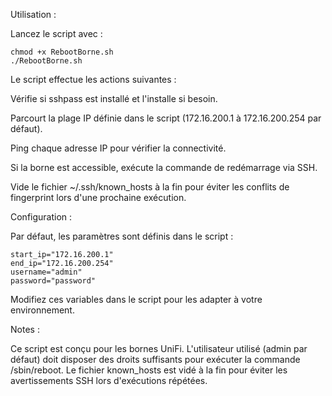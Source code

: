 Utilisation :

Lancez le script avec :
```
chmod +x RebootBorne.sh
./RebootBorne.sh
```

Le script effectue les actions suivantes :

Vérifie si sshpass est installé et l'installe si besoin.

Parcourt la plage IP définie dans le script (172.16.200.1 à 172.16.200.254 par défaut).

Ping chaque adresse IP pour vérifier la connectivité.

Si la borne est accessible, exécute la commande de redémarrage via SSH.

Vide le fichier ~/.ssh/known_hosts à la fin pour éviter les conflits de fingerprint lors d'une prochaine exécution.

Configuration :

Par défaut, les paramètres sont définis dans le script :
```
start_ip="172.16.200.1"
end_ip="172.16.200.254"
username="admin"
password="password"
```
Modifiez ces variables dans le script pour les adapter à votre environnement.

Notes :

Ce script est conçu pour les bornes UniFi.
L'utilisateur utilisé (admin par défaut) doit disposer des droits suffisants pour exécuter la commande /sbin/reboot.
Le fichier known_hosts est vidé à la fin pour éviter les avertissements SSH lors d'exécutions répétées.
